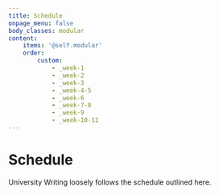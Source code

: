 ```yaml
---
title: Schedule
onpage_menu: false
body_classes: modular
content:
    items: '@self.modular'
    order:
        custom:
            - _week-1
            - _week-2
            - _week-3
            - _week-4-5
            - _week-6
            - _week-7-8
            - _week-9
            - _week-10-11
---
```


# Schedule

University Writing loosely follows the schedule outlined here. 
